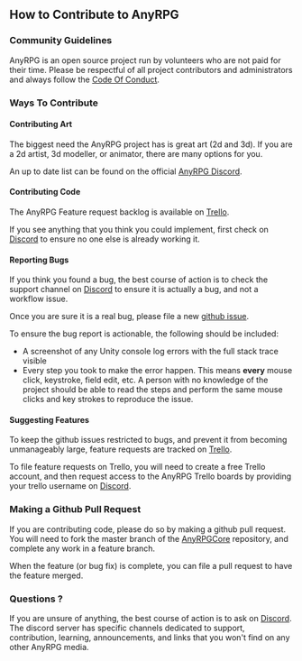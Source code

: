 ## How to Contribute to AnyRPG

### Community Guidelines

AnyRPG is an open source project run by volunteers who are not paid for their time.  Please be respectful of all project contributors and administrators and always follow the [Code Of Conduct](https://github.com/AnyRPG/AnyRPGCore/blob/master/CODE_OF_CONDUCT.md).

### Ways To Contribute

#### Contributing Art

The biggest need the AnyRPG project has is great art (2d and 3d).  If you are a 2d artist, 3d modeller, or animator, there are many options for you.

An up to date list can be found on the official [AnyRPG Discord](https://discord.gg/A6vx3QZjYQ).

#### Contributing Code

The AnyRPG Feature request backlog is available on [Trello](https://trello.com/b/dM5rhfEw/feature-requests).

If you see anything that you think you could implement, first check on [Discord](https://discord.gg/jajmEWcSbe) to ensure no one else is already working it.

#### Reporting Bugs

If you think you found a bug, the best course of action is to check the support channel on [Discord](https://discord.gg/QquyhkZcF2) to ensure it is actually a bug, and not a workflow issue.

Once you are sure it is a real bug, please file a new [github issue](https://github.com/AnyRPG/AnyRPGCore/issues).

To ensure the bug report is actionable, the following should be included:
* A screenshot of any Unity console log errors with the full stack trace visible
* Every step you took to make the error happen.  This means **every** mouse click, keystroke, field edit, etc.  A person with no knowledge of the project should be able to read the steps and perform the same mouse clicks and key strokes to reproduce the issue.

#### Suggesting Features

To keep the github issues restricted to bugs, and prevent it from becoming unmanageably large, feature requests are tracked on [Trello](https://trello.com/b/dM5rhfEw/feature-requests).

To file feature requests on Trello, you will need to create a free Trello account, and then request access to the AnyRPG Trello boards by providing your trello username on [Discord](https://discord.gg/jajmEWcSbe).

### Making a Github Pull Request

If you are contributing code, please do so by making a github pull request.  You will need to fork the master branch of the [AnyRPGCore](https://github.com/AnyRPG/AnyRPGCore) repository, and complete any work in a feature branch.

When the feature (or bug fix) is complete, you can file a pull request to have the feature merged.

### Questions ?

If you are unsure of anything, the best course of action is to ask on [Discord](https://discord.gg/jajmEWcSbe).  The discord server has specific channels dedicated to support, contribution, learning, announcements, and links that you won't find on any other AnyRPG media.
